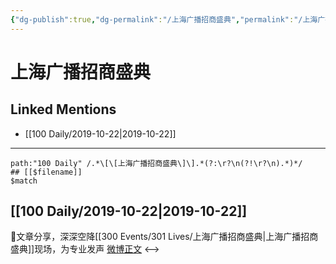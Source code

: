 ```yaml
---
{"dg-publish":true,"dg-permalink":"/上海广播招商盛典","permalink":"/上海广播招商盛典/","created":"2023-03-29T20:25:53.000+08:00","updated":"2023-04-10T16:15:14.000+08:00"}
---
```


# 上海广播招商盛典

## Linked Mentions
- [[100 Daily/2019-10-22\|2019-10-22]]


---

```expander
path:"100 Daily" /.*\[\[上海广播招商盛典\]\].*(?:\r?\n(?!\r?\n).*)*/
## [[$filename]]
$match
```
## [[100 Daily/2019-10-22\|2019-10-22]]
🌟文章分享，深深空降[[300 Events/301 Lives/上海广播招商盛典\|上海广播招商盛典]]现场，为专业发声
[微博正文](https://m.weibo.cn/6466290670/4430157593100722)
<-->